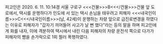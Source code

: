 피고인은 2020. 6. 11. 10:14경 서울 구로구 <<<건물>>>B<<</건물>>>건물 앞 도로에서, 택시를 운행하다가 인도에 서 있는 택시 손님을 태우려고 피해자 <<<내국인이름>>>C<<</내국인이름>>>(남, 42세)이 운행하는 차량 앞으로 급진로변경을 하였다는 이유로 피해자가 "갑자기 끼어들어 사고가 날 뻔 했다"라는 등의 말을 하며 피고인에게 화를 내자, 이에 격분하여 택시에서 내린 다음 피해자의 차량 운전석 쪽으로 다가가 피해자의 뺨을 손가락으로 1회 찔러 폭행하였다.